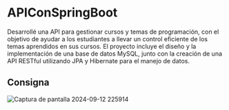 # APIConSpringBoot
Desarrollé una API para gestionar cursos y temas de programación, con el objetivo de ayudar a los estudiantes a llevar un control eficiente de los temas aprendidos en sus cursos. El proyecto incluye el diseño y la implementación de una base de datos MySQL, junto con la creación de una API RESTful utilizando JPA y Hibernate para el manejo de datos.

## Consigna

![Captura de pantalla 2024-09-12 225914](https://github.com/user-attachments/assets/35a0c13d-851f-492e-9077-ef2eff308f87)
